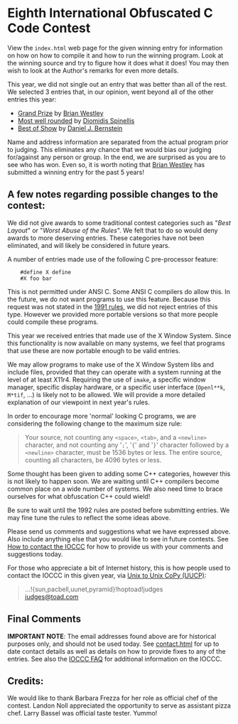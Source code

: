 # Eighth International Obfuscated C Code Contest

View the `index.html` web page for the given winning entry for information on how
on how to compile it and how to run the winning program.
Look at the winning source and try to figure how it does what it does!
You may then wish to look at the Author's remarks for even more details.

This year, we did not single out an entry that was better than all of
the rest.  We selected 3 entries that, in our opinion, went beyond
all of the other entries this year:

- [Grand Prize](westley/index.html) by [Brian
Westley](../authors.html#Brian_Westley)
- [Most well rounded](dds/index.html) by [Diomidis
Spinellis](../authors.html#Diomidis_Spinellis)
- [Best of Show](brnstnd/index.html) by [Daniel J.
Bernstein](../authors.html#Daniel_J_Bernstein)

Name and address information are separated from the actual program
prior to judging.  This eliminates any chance that we would bias our
judging for/against any person or group.  In the end, we are surprised
as you are to see who has won.  Even so, it is worth noting that
[Brian Westley](../authors.html#Brian_Westley) has submitted
a winning entry for the past 5 years!

## A few notes regarding possible changes to the contest:

We did not give awards to some traditional contest categories such as
"_Best Layout_" or "_Worst Abuse of the Rules_".  We felt that to do so
would deny awards to more deserving entries.  These categories have not
been eliminated, and will likely be considered in future years.

A number of entries made use of the following C pre-processor feature:

``` <!---c-->
    #define X define
    #X foo bar
```

This is not permitted under ANSI C.  Some ANSI C compilers do allow this.  In
the future, we do not want programs to use this feature.  Because this request
was not stated in the [1991 rules](rules.txt), we did not reject entries of this
type.  However we provided more portable versions so that more people could
compile these programs.

This year we received entries that made use of the X Window System.
Since this functionality is now available on many systems, we feel that
programs that use these are now portable enough to be valid entries.

We may allow programs to make use of the X Window System libs and include
files, provided that they can operate with a system running at the level
of at least X11r4.  Requiring the use of `imake`, a specific window manager,
specific display hardware, or a specific user interface (`Openl**k`,
`M*tif`, ...) is likely not to be allowed.  We will provide a more detailed
explanation of our viewpoint in next year's rules.

In order to encourage more 'normal' looking C programs, we are considering
the following change to the maximum size rule:

> Your source, not counting any `<space>`, `<tab>`, and a `<newline>` character, and
not counting any '`;`', '`{`' and '`}`' character followed by a `<newline>` character,
must be 1536 bytes or less.  The entire source, counting all characters, be 4096
bytes or less.

Some thought has been given to adding some C++ categories, however this
is not likely to happen soon.  We are waiting until C++ compilers become
common place on a wide number of systems.  We also need time to brace
ourselves for what obfuscation C++ could wield!

Be sure to wait until the 1992 rules are posted before submitting entries.
We may fine tune the rules to reflect the some ideas above.

Please send us comments and suggestions what we have expressed above.
Also include anything else that you would like to see in future contests.
See [How to contact the IOCCC](../contact.html) for how to provide
us with your comments and suggestions today.

For those who appreciate a bit of Internet history, this is how
people used to contact the IOCCC in this given year, via [Unix to Unix CoPy
&lpar;UUCP&rpar;](https://en.wikipedia.org/wiki/UUCP#Mail_routing):

>   ...!{sun,pacbell,uunet,pyramid}!hoptoad!judges<br>
>   judges@toad.com


## Final Comments

**IMPORTANT NOTE**: The email addresses found above are for historical
purposes only, and should not be used today.  See
[contact.html](../contact.html) for up to date contact details
as well as details on how to provide fixes to any of the entries.
See also the [IOCCC FAQ](../faq.html) for additional information on the IOCCC.


## Credits:

We would like to thank Barbara Frezza for her role as official chef
of the contest.  Landon Noll appreciated the opportunity to serve
as assistant pizza chef.  Larry Bassel was official taste tester. Yummo!


<!--

    Copyright © 1984-2024 by Landon Curt Noll. All Rights Reserved.

    You are free to share and adapt this file under the terms of this license:

        Creative Commons Attribution-ShareAlike 4.0 International (CC BY-SA 4.0)

    For more information, see:

        https://creativecommons.org/licenses/by-sa/4.0/

-->
